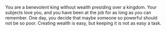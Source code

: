 You are a benevolent king without wealth presiding over a kingdom. Your subjects love you, and you have been at the job for as long as you can remember. One day, you decide that maybe someone so powerful should not be so poor. Creating wealth is easy, but keeping it is not as easy a task.
